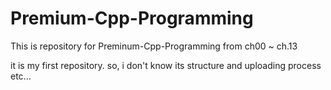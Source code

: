 # Premium-Cpp-Programming

This is repository for Preminum-Cpp-Programming
from ch00 ~ ch.13 

it is my first repository.
so, i don't know its structure and uploading process etc...

